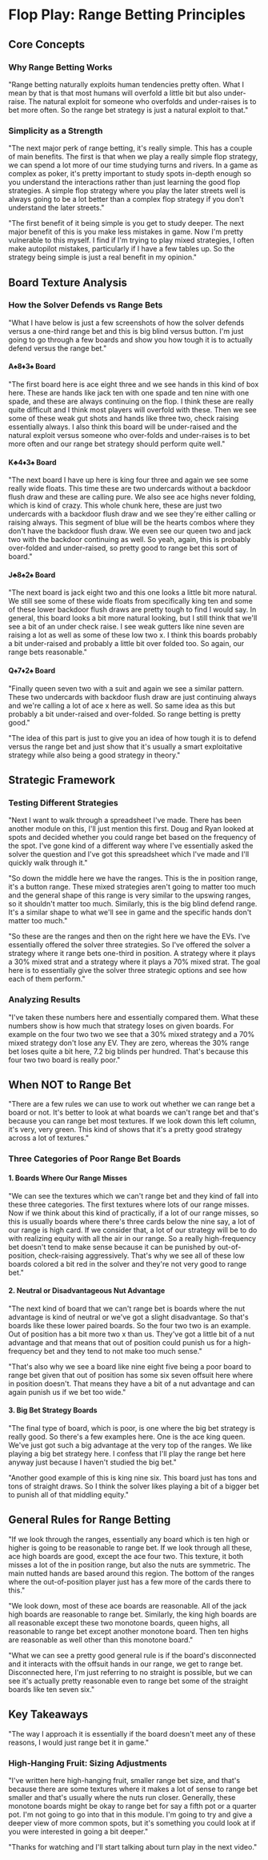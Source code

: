 # Flop Play: Range Betting Principles

## Core Concepts

### Why Range Betting Works

"Range betting naturally exploits human tendencies pretty often. What I mean by that is that most humans will overfold a little bit but also under-raise. The natural exploit for someone who overfolds and under-raises is to bet more often. So the range bet strategy is just a natural exploit to that."

### Simplicity as a Strength

"The next major perk of range betting, it's really simple. This has a couple of main benefits. The first is that when we play a really simple flop strategy, we can spend a lot more of our time studying turns and rivers. In a game as complex as poker, it's pretty important to study spots in-depth enough so you understand the interactions rather than just learning the good flop strategies. A simple flop strategy where you play the later streets well is always going to be a lot better than a complex flop strategy if you don't understand the later streets."

"The first benefit of it being simple is you get to study deeper. The next major benefit of this is you make less mistakes in game. Now I'm pretty vulnerable to this myself. I find if I'm trying to play mixed strategies, I often make autopilot mistakes, particularly if I have a few tables up. So the strategy being simple is just a real benefit in my opinion."

## Board Texture Analysis

### How the Solver Defends vs Range Bets

"What I have below is just a few screenshots of how the solver defends versus a one-third range bet and this is big blind versus button. I'm just going to go through a few boards and show you how tough it is to actually defend versus the range bet."

#### A♠8♦3♠ Board

"The first board here is ace eight three and we see hands in this kind of box here. These are hands like jack ten with one spade and ten nine with one spade, and these are always continuing on the flop. I think these are really quite difficult and I think most players will overfold with these. Then we see some of these weak gut shots and hands like three two, check raising essentially always. I also think this board will be under-raised and the natural exploit versus someone who over-folds and under-raises is to bet more often and our range bet strategy should perform quite well."

#### K♣4♦3♠ Board

"The next board I have up here is king four three and again we see some really wide floats. This time these are two undercards without a backdoor flush draw and these are calling pure. We also see ace highs never folding, which is kind of crazy. This whole chunk here, these are just two undercards with a backdoor flush draw and we see they're either calling or raising always. This segment of blue will be the hearts combos where they don't have the backdoor flush draw. We even see our queen two and jack two with the backdoor continuing as well. So yeah, again, this is probably over-folded and under-raised, so pretty good to range bet this sort of board."

#### J♣8♠2♠ Board

"The next board is jack eight two and this one looks a little bit more natural. We still see some of these wide floats from specifically king ten and some of these lower backdoor flush draws are pretty tough to find I would say. In general, this board looks a bit more natural looking, but I still think that we'll see a bit of an under check raise. I see weak gutters like nine seven are raising a lot as well as some of these low two x. I think this boards probably a bit under-raised and probably a little bit over folded too. So again, our range bets reasonable."

#### Q♠7♦2♠ Board

"Finally queen seven two with a suit and again we see a similar pattern. These two undercards with backdoor flush draw are just continuing always and we're calling a lot of ace x here as well. So same idea as this but probably a bit under-raised and over-folded. So range betting is pretty good."

"The idea of this part is just to give you an idea of how tough it is to defend versus the range bet and just show that it's usually a smart exploitative strategy while also being a good strategy in theory."

## Strategic Framework

### Testing Different Strategies

"Next I want to walk through a spreadsheet I've made. There has been another module on this, I'll just mention this first. Doug and Ryan looked at spots and decided whether you could range bet based on the frequency of the spot. I've gone kind of a different way where I've essentially asked the solver the question and I've got this spreadsheet which I've made and I'll quickly walk through it."

"So down the middle here we have the ranges. This is the in position range, it's a button range. These mixed strategies aren't going to matter too much and the general shape of this range is very similar to the upswing ranges, so it shouldn't matter too much. Similarly, this is the big blind defend range. It's a similar shape to what we'll see in game and the specific hands don't matter too much."

"So these are the ranges and then on the right here we have the EVs. I've essentially offered the solver three strategies. So I've offered the solver a strategy where it range bets one-third in position. A strategy where it plays a 30% mixed strat and a strategy where it plays a 70% mixed strat. The goal here is to essentially give the solver three strategic options and see how each of them perform."

### Analyzing Results

"I've taken these numbers here and essentially compared them. What these numbers show is how much that strategy loses on given boards. For example on the four two two we see that a 30% mixed strategy and a 70% mixed strategy don't lose any EV. They are zero, whereas the 30% range bet loses quite a bit here, 7.2 big blinds per hundred. That's because this four two two board is really poor."

## When NOT to Range Bet

"There are a few rules we can use to work out whether we can range bet a board or not. It's better to look at what boards we can't range bet and that's because you can range bet most textures. If we look down this left column, it's very, very green. This kind of shows that it's a pretty good strategy across a lot of textures."

### Three Categories of Poor Range Bet Boards

#### 1. Boards Where Our Range Misses

"We can see the textures which we can't range bet and they kind of fall into these three categories. The first textures where lots of our range misses. Now if we think about this kind of practically, if a lot of our range misses, so this is usually boards where there's three cards below the nine say, a lot of our range is high card. If we consider that, a lot of our strategy will be to do with realizing equity with all the air in our range. So a really high-frequency bet doesn't tend to make sense because it can be punished by out-of-position, check-raising aggressively. That's why we see all of these low boards colored a bit red in the solver and they're not very good to range bet."

#### 2. Neutral or Disadvantageous Nut Advantage

"The next kind of board that we can't range bet is boards where the nut advantage is kind of neutral or we've got a slight disadvantage. So that's boards like these lower paired boards. So the four two two is an example. Out of position has a bit more two x than us. They've got a little bit of a nut advantage and that means that out of position could punish us for a high-frequency bet and they tend to not make too much sense."

"That's also why we see a board like nine eight five being a poor board to range bet given that out of position has some six seven offsuit here where in position doesn't. That means they have a bit of a nut advantage and can again punish us if we bet too wide."

#### 3. Big Bet Strategy Boards

"The final type of board, which is poor, is one where the big bet strategy is really good. So there's a few examples here. One is the ace king queen. We've just got such a big advantage at the very top of the ranges. We like playing a big bet strategy here. I confess that I'll play the range bet here anyway just because I haven't studied the big bet."

"Another good example of this is king nine six. This board just has tons and tons of straight draws. So I think the solver likes playing a bit of a bigger bet to punish all of that middling equity."

## General Rules for Range Betting

"If we look through the ranges, essentially any board which is ten high or higher is going to be reasonable to range bet. If we look through all these, ace high boards are good, except the ace four two. This texture, it both misses a lot of the in position range, but also the nuts are symmetric. The main nutted hands are based around this region. The bottom of the ranges where the out-of-position player just has a few more of the cards there to this."

"We look down, most of these ace boards are reasonable. All of the jack high boards are reasonable to range bet. Similarly, the king high boards are all reasonable except these two monotone boards, queen highs, all reasonable to range bet except another monotone board. Then ten highs are reasonable as well other than this monotone board."

"What we can see a pretty good general rule is if the board's disconnected and it interacts with the offsuit hands in our range, we get to range bet. Disconnected here, I'm just referring to no straight is possible, but we can see it's actually pretty reasonable even to range bet some of the straight boards like ten seven six."

## Key Takeaways

"The way I approach it is essentially if the board doesn't meet any of these reasons, I would just range bet it in game."

### High-Hanging Fruit: Sizing Adjustments

"I've written here high-hanging fruit, smaller range bet size, and that's because there are some textures where it makes a lot of sense to range bet smaller and that's usually where the nuts run closer. Generally, these monotone boards might be okay to range bet for say a fifth pot or a quarter pot. I'm not going to go into that in this module. I'm going to try and give a deeper view of more common spots, but it's something you could look at if you were interested in going a bit deeper."

"Thanks for watching and I'll start talking about turn play in the next video."